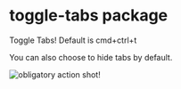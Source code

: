# toggle-tabs package

Toggle Tabs!  Default is cmd+ctrl+t

You can also choose to hide tabs by default.

![obligatory action shot!](https://dl.dropboxusercontent.com/u/3740895/toggle-tabs.gif)
